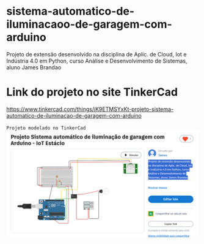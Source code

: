 # sistema-automatico-de-iluminacaoo-de-garagem-com-arduino
Projeto de extensão desenvolvido na disciplina de Aplic. de Cloud, Iot e Indústria 4.0 em Python, curso Análise e Desenvolvimento de Sistemas, aluno James Brandao

# Link do projeto no site TinkerCad
https://www.tinkercad.com/things/iK9ETMSYxKt-projeto-sistema-automatico-de-iluminacao-de-garagem-com-arduino

`Projeto modelado no TinkerCad`
<img src="/img/tela-projeto-tinkercad.png" alt="Projeto modelado no TinkerCad"/>

